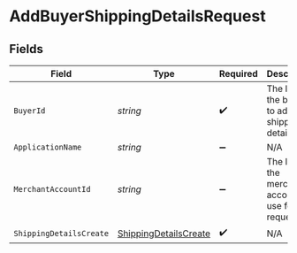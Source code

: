 # AddBuyerShippingDetailsRequest


## Fields

| Field                                                                     | Type                                                                      | Required                                                                  | Description                                                               | Example                                                                   |
| ------------------------------------------------------------------------- | ------------------------------------------------------------------------- | ------------------------------------------------------------------------- | ------------------------------------------------------------------------- | ------------------------------------------------------------------------- |
| `BuyerId`                                                                 | *string*                                                                  | :heavy_check_mark:                                                        | The ID of the buyer to add shipping details to.                           | fe26475d-ec3e-4884-9553-f7356683f7f9                                      |
| `ApplicationName`                                                         | *string*                                                                  | :heavy_minus_sign:                                                        | N/A                                                                       |                                                                           |
| `MerchantAccountId`                                                       | *string*                                                                  | :heavy_minus_sign:                                                        | The ID of the merchant account to use for this request.                   | default                                                                   |
| `ShippingDetailsCreate`                                                   | [ShippingDetailsCreate](../../Models/Components/ShippingDetailsCreate.md) | :heavy_check_mark:                                                        | N/A                                                                       |                                                                           |